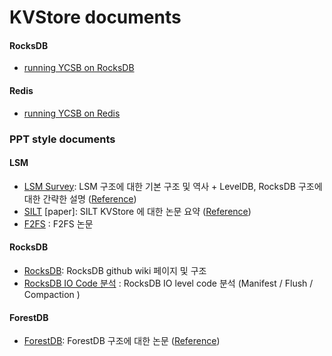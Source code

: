 # KVStore documents

#### RocksDB
- [running YCSB on RocksDB](https://github.com/Csoyee/documents/blob/master/KVStore/RocksDB_YCSB.md)

#### Redis
- [running YCSB on Redis](https://github.com/Csoyee/documents/blob/master/KVStore/Redis_YCSB.md)

### PPT style documents 
#### LSM 
- [LSM Survey](https://docs.google.com/presentation/d/1ELKk5KPP_b2ppGZn2KrX8hmFiF_kFOb3FUBWLWuXQ9I/edit?usp=sharing): LSM 구조에 대한 기본 구조 및 역사 + LevelDB, RocksDB 구조에 대한 간략한 설명 ([Reference](https://arxiv.org/abs/1812.07527))
- [SILT](https://docs.google.com/presentation/d/1JCp98ZCEXGjpiA0B9pKpu4_A6gjhbFZEHXebLP_S4bg/edit?usp=sharing) [paper]: SILT KVStore 에 대한 논문 요약 ([Reference](https://dl.acm.org/citation.cfm?id=2043558))
- [F2FS](https://docs.google.com/presentation/d/12rJsPA9XGZ4xo5wrhCKG1vIrm_axHi7RwQEahWQa8-Y/edit?usp=sharing) : F2FS 논문

#### RocksDB
- [RocksDB](https://docs.google.com/presentation/d/1RD-Ap7cuAMkNbGqSbEJ6Snswhd3HPnHPpNLEaOoiDro/edit?usp=drive_web&ouid=102662351957596312947): RocksDB github wiki 페이지  및 구조
- [RocksDB IO Code 분석](https://docs.google.com/presentation/d/1WwIzBkSNWA_w1CpOMU4K7Amew6sQlqmux1GdmWokpvs/edit?usp=sharing) : RocksDB IO level code 분석 (Manifest / Flush / Compaction )

#### ForestDB
- [ForestDB](https://docs.google.com/presentation/d/12tb7HHj4duaLRm1SxIqfsaTkZWcTNfS-UZBqL4NTVZg/edit?usp=sharing): ForestDB 구조에 대한 논문 ([Reference](https://ieeexplore.ieee.org/document/7110563))
